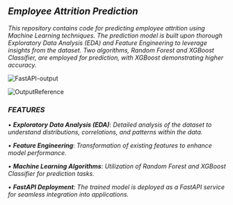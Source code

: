## ***Employee Attrition Prediction***
*This repository contains code for predicting employee attrition using Machine Learning techniques. The prediction model is built upon thorough Exploratory Data Analysis (EDA) and Feature Engineering to leverage insights from the dataset. Two algorithms, Random Forest and XGBoost Classifier, are employed for prediction, with XGBoost demonstrating higher accuracy.*


![FastAPI-output](https://github.com/jeyasri-senthil/Employee-Attrition/assets/108861190/067a0389-9f1e-4024-97fd-10b5c4424b33)

![OutputReference](https://github.com/jeyasri-senthil/Employee-Attrition/assets/108861190/aa734707-9af8-4459-8c81-50d615f459a3)


### ***FEATURES***

• ***Exploratory Data Analysis (EDA)***: *Detailed analysis of the dataset to understand distributions, correlations, and patterns within the data.*

• ***Feature Engineering***: *Transformation of existing features to enhance model performance.*

• ***Machine Learning Algorithms***: *Utilization of Random Forest and XGBoost Classifier for prediction tasks.*

• ***FastAPI Deployment***: *The trained model is deployed as a FastAPI service for seamless integration into applications.*
